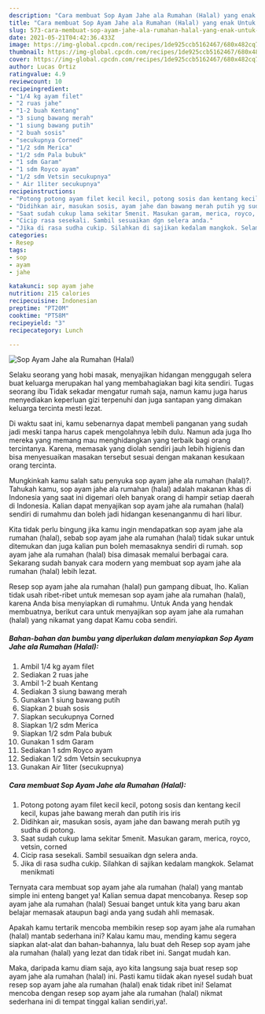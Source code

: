 ```yaml
---
description: "Cara membuat Sop Ayam Jahe ala Rumahan (Halal) yang enak Untuk Jualan"
title: "Cara membuat Sop Ayam Jahe ala Rumahan (Halal) yang enak Untuk Jualan"
slug: 573-cara-membuat-sop-ayam-jahe-ala-rumahan-halal-yang-enak-untuk-jualan
date: 2021-05-21T04:42:36.433Z
image: https://img-global.cpcdn.com/recipes/1de925ccb5162467/680x482cq70/sop-ayam-jahe-ala-rumahan-halal-foto-resep-utama.jpg
thumbnail: https://img-global.cpcdn.com/recipes/1de925ccb5162467/680x482cq70/sop-ayam-jahe-ala-rumahan-halal-foto-resep-utama.jpg
cover: https://img-global.cpcdn.com/recipes/1de925ccb5162467/680x482cq70/sop-ayam-jahe-ala-rumahan-halal-foto-resep-utama.jpg
author: Lucas Ortiz
ratingvalue: 4.9
reviewcount: 10
recipeingredient:
- "1/4 kg ayam filet"
- "2 ruas jahe"
- "1-2 buah Kentang"
- "3 siung bawang merah"
- "1 siung bawang putih"
- "2 buah sosis"
- "secukupnya Corned"
- "1/2 sdm Merica"
- "1/2 sdm Pala bubuk"
- "1 sdm Garam"
- "1 sdm Royco ayam"
- "1/2 sdm Vetsin secukupnya"
- " Air 1liter secukupnya"
recipeinstructions:
- "Potong potong ayam filet kecil kecil, potong sosis dan kentang kecil kecil, kupas jahe bawang merah dan putih iris iris"
- "Didihkan air, masukan sosis, ayam jahe dan bawang merah putih yg sudha di potong."
- "Saat sudah cukup lama sekitar 5menit. Masukan garam, merica, royco, vetsin, corned"
- "Cicip rasa sesekali. Sambil sesuaikan dgn selera anda."
- "Jika di rasa sudha cukip. Silahkan di sajikan kedalam mangkok. Selamat menikmati"
categories:
- Resep
tags:
- sop
- ayam
- jahe

katakunci: sop ayam jahe 
nutrition: 215 calories
recipecuisine: Indonesian
preptime: "PT20M"
cooktime: "PT58M"
recipeyield: "3"
recipecategory: Lunch

---
```



![Sop Ayam Jahe ala Rumahan (Halal)](https://img-global.cpcdn.com/recipes/1de925ccb5162467/680x482cq70/sop-ayam-jahe-ala-rumahan-halal-foto-resep-utama.jpg)

Selaku seorang yang hobi masak, menyajikan hidangan menggugah selera buat keluarga merupakan hal yang membahagiakan bagi kita sendiri. Tugas seorang ibu Tidak sekadar mengatur rumah saja, namun kamu juga harus menyediakan keperluan gizi terpenuhi dan juga santapan yang dimakan keluarga tercinta mesti lezat.

Di waktu  saat ini, kamu sebenarnya dapat membeli panganan yang sudah jadi meski tanpa harus capek mengolahnya lebih dulu. Namun ada juga lho mereka yang memang mau menghidangkan yang terbaik bagi orang tercintanya. Karena, memasak yang diolah sendiri jauh lebih higienis dan bisa menyesuaikan masakan tersebut sesuai dengan makanan kesukaan orang tercinta. 



Mungkinkah kamu salah satu penyuka sop ayam jahe ala rumahan (halal)?. Tahukah kamu, sop ayam jahe ala rumahan (halal) adalah makanan khas di Indonesia yang saat ini digemari oleh banyak orang di hampir setiap daerah di Indonesia. Kalian dapat menyajikan sop ayam jahe ala rumahan (halal) sendiri di rumahmu dan boleh jadi hidangan kesenanganmu di hari libur.

Kita tidak perlu bingung jika kamu ingin mendapatkan sop ayam jahe ala rumahan (halal), sebab sop ayam jahe ala rumahan (halal) tidak sukar untuk ditemukan dan juga kalian pun boleh memasaknya sendiri di rumah. sop ayam jahe ala rumahan (halal) bisa dimasak memalui berbagai cara. Sekarang sudah banyak cara modern yang membuat sop ayam jahe ala rumahan (halal) lebih lezat.

Resep sop ayam jahe ala rumahan (halal) pun gampang dibuat, lho. Kalian tidak usah ribet-ribet untuk memesan sop ayam jahe ala rumahan (halal), karena Anda bisa menyiapkan di rumahmu. Untuk Anda yang hendak membuatnya, berikut cara untuk menyajikan sop ayam jahe ala rumahan (halal) yang nikamat yang dapat Kamu coba sendiri.

<!--inarticleads1-->

##### Bahan-bahan dan bumbu yang diperlukan dalam menyiapkan Sop Ayam Jahe ala Rumahan (Halal):

1. Ambil 1/4 kg ayam filet
1. Sediakan 2 ruas jahe
1. Ambil 1-2 buah Kentang
1. Sediakan 3 siung bawang merah
1. Gunakan 1 siung bawang putih
1. Siapkan 2 buah sosis
1. Siapkan secukupnya Corned
1. Siapkan 1/2 sdm Merica
1. Siapkan 1/2 sdm Pala bubuk
1. Gunakan 1 sdm Garam
1. Sediakan 1 sdm Royco ayam
1. Sediakan 1/2 sdm Vetsin secukupnya
1. Gunakan  Air 1liter (secukupnya)




<!--inarticleads2-->

##### Cara membuat Sop Ayam Jahe ala Rumahan (Halal):

1. Potong potong ayam filet kecil kecil, potong sosis dan kentang kecil kecil, kupas jahe bawang merah dan putih iris iris
1. Didihkan air, masukan sosis, ayam jahe dan bawang merah putih yg sudha di potong.
1. Saat sudah cukup lama sekitar 5menit. Masukan garam, merica, royco, vetsin, corned
1. Cicip rasa sesekali. Sambil sesuaikan dgn selera anda.
1. Jika di rasa sudha cukip. Silahkan di sajikan kedalam mangkok. Selamat menikmati




Ternyata cara membuat sop ayam jahe ala rumahan (halal) yang mantab simple ini enteng banget ya! Kalian semua dapat mencobanya. Resep sop ayam jahe ala rumahan (halal) Sesuai banget untuk kita yang baru akan belajar memasak ataupun bagi anda yang sudah ahli memasak.

Apakah kamu tertarik mencoba membikin resep sop ayam jahe ala rumahan (halal) mantab sederhana ini? Kalau kamu mau, mending kamu segera siapkan alat-alat dan bahan-bahannya, lalu buat deh Resep sop ayam jahe ala rumahan (halal) yang lezat dan tidak ribet ini. Sangat mudah kan. 

Maka, daripada kamu diam saja, ayo kita langsung saja buat resep sop ayam jahe ala rumahan (halal) ini. Pasti kamu tiidak akan nyesel sudah buat resep sop ayam jahe ala rumahan (halal) enak tidak ribet ini! Selamat mencoba dengan resep sop ayam jahe ala rumahan (halal) nikmat sederhana ini di tempat tinggal kalian sendiri,ya!.

